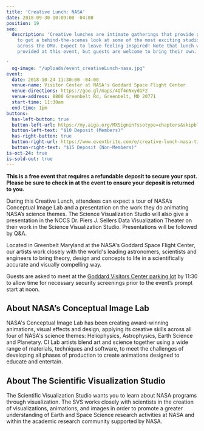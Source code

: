 ```yaml
---
title: 'Creative Lunch: NASA'
date: 2018-09-30 10:09:00 -04:00
position: 19
seo:
  description: 'Creative lunches are intimate gatherings that provide guests the opportunity
    to get a behind-the-scenes look at some of the most exciting studios and spaces
    across the DMV. Expect to leave feeling inspired! Note that lunch will not be
    provided at this event, but guests are welcome to bring their own.

'
  og-image: "/uploads/event_creativeLunch-nasa.jpg"
event:
  date: 2018-10-24 11:30:00 -04:00
  venue-name: Visitor Center at NASA's Goddard Space Flight Center
  venue-directions: https://goo.gl/maps/4Qf4nNxydGF2
  venue-address: 8800 Greenbelt Rd, Greenbelt, MD 20771
  start-time: 11:30am
  end-time: 1pm
buttons:
  has-left-button: true
  button-left-url: https://my.aiga.org/MXSignin?ssotype=chapters&skipblacklist&returnurl=https%3A%2F%2Fdc.aiga.org%2Fevent%2Fcreative-lunch-nasa%2F%3Fredirect_source%3Deventbrite_register
  button-left-text: "$10 Deposit (Members)"
  has-right-button: true
  button-right-url: https://www.eventbrite.com/e/creative-lunch-nasa-tickets-50828038030
  button-right-text: "$15 Deposit (Non-Members)"
is-oct-24: true
is-sold-out: true
---
```


**This is a free event that requires a refundable deposit to secure your spot. Please be sure to check in at the event to ensure your deposit is returned to you.**

During this Creative Lunch, attendees can expect a tour of NASA’s Conceptual Image Lab and a presentation on the work they do animating NASA’s science themes. The Science Visualization Studio will also give a presentation in the NCCS Dr. Piers J. Sellers Data Visualization Theater on their work in the Science Visualization Studio. Presentations will be followed by Q&A.

Located in Greenbelt Maryland at the NASA's Goddard Space Flight Center, our artists work closely with the world's leading astronomers, scientists and engineers to bring theory, design and concepts to life in a scientifically accurate and visually compelling way. 

Guests are asked to meet at the [Goddard Visitors Center parking lot](https://www.nasa.gov/centers/goddard/visitor/directions/index.html) by 11:30 to allow time for necessary security screenings prior to the event’s prompt start at noon. 

## About NASA’s Conceptual Image Lab
NASA's Conceptual Image Lab has been creating award-winning animations, visual effects and design, applying its creative skills across all four of NASA's science themes: Heliophysics, Astrophysics, Earth Science and Planetary. 
CI Lab artists blend art and science together using a wide range of materials, techniques and software, to meet the challenges of developing all phases of production to create animations designed to educate and entertain. 

## About The Scientific Visualization Studio
The Scientific Visualization Studio wants you to learn about NASA programs through visualization. The SVS works closely with scientists in the creation of visualizations, animations, and images in order to promote a greater understanding of Earth and Space Science research activities at NASA and within the academic research community supported by NASA.

